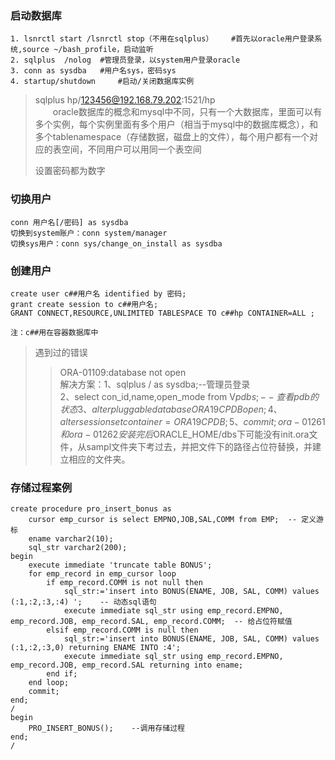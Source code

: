 ### 启动数据库
```
1. lsnrctl start /lsnrctl stop（不用在sqlplus）    #首先以oracle用户登录系统,source ~/bash_profile，启动监听
2. sqlplus  /nolog  #管理员登录，以system用户登录oracle
3. conn as sysdba   #用户名sys，密码sys
4. startup/shutdown     #启动/关闭数据库实例
```
> sqlplus hp/123456@192.168.79.202:1521/hp  
> &emsp;&emsp;oracle数据库的概念和mysql中不同，只有一个大数据库，里面可以有多个实例，每个实例里面有多个用户（相当于mysql中的数据库概念），和多个tablenamespace（存储数据，磁盘上的文件），每个用户都有一个对应的表空间，不同用户可以用同一个表空间
>
> 设置密码都为数字

### 切换用户
```
conn 用户名[/密码] as sysdba
切换到system账户：conn system/manager
切换sys用户：conn sys/change_on_install as sysdba
```

### 创建用户
```
create user c##用户名 identified by 密码;
grant create session to c##用户名;
GRANT CONNECT,RESOURCE,UNLIMITED TABLESPACE TO c##hp CONTAINER=ALL ;

注：c##用在容器数据库中
```


>  遇到过的错误
>>ORA-01109:database not open  
解决方案：1、sqlplus / as sysdba;--管理员登录  
	2、select con_id,name,open_mode from V$pdbs;--查看pdb的状态  
	3、alter pluggable database ORA19CPDB  open;  
	4、alter session set container=ORA19CPDB ;  
	5、commit;  
ora-01261和ora-01262  
安装完后$ORACLE_HOME/dbs下可能没有init<SID>.ora文件，从sampl文件夹下考过去，并把文件下的路径占位符替换，并建立相应的文件夹。

### 存储过程案例

```
create procedure pro_insert_bonus as
    cursor emp_cursor is select EMPNO,JOB,SAL,COMM from EMP;  -- 定义游标
    ename varchar2(10);
    sql_str varchar2(200);
begin
    execute immediate 'truncate table BONUS';
    for emp_record in emp_cursor loop
        if emp_record.COMM is not null then
            sql_str:='insert into BONUS(ENAME, JOB, SAL, COMM) values (:1,:2,:3,:4) ';    -- 动态sql语句
            execute immediate sql_str using emp_record.EMPNO, emp_record.JOB, emp_record.SAL, emp_record.COMM;  -- 给占位符赋值
        elsif emp_record.COMM is null then
            sql_str:='insert into BONUS(ENAME, JOB, SAL, COMM) values (:1,:2,:3,0) returning ENAME INTO :4';
            execute immediate sql_str using emp_record.EMPNO, emp_record.JOB, emp_record.SAL returning into ename;
        end if;
    end loop;
    commit;
end;
/
begin
    PRO_INSERT_BONUS();    --调用存储过程
end;
/
```


